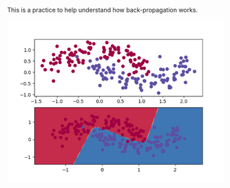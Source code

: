 This is a practice to help understand how back-propagation works.


![Decision Boundary](images/decision_boundary.png)
